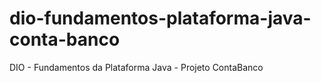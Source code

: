 # dio-fundamentos-plataforma-java-conta-banco
DIO - Fundamentos da Plataforma Java -  Projeto ContaBanco
